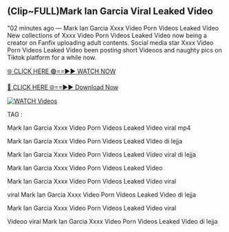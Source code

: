 ## (Clip~FULL)Mark Ian Garcia Viral Leaked Video


"02 minutes ago —  Mark Ian Garcia Xxxx Video Porn Videos Leaked Video New collections of   Xxxx Video Porn Videos Leaked Video now being a creator on Fanfix uploading adult contents. Social media star   Xxxx Video Porn Videos Leaked Video been posting short Videoos and naughty pics on Tiktok platform for a while now.


[🌐 CLICK HERE 🟢==►► WATCH NOW](https://ultra-bulletin.blogspot.com/p/ultra-bulletin-23.html)

[🔴 CLICK HERE 🌐==►► Download Now](https://ultra-bulletin.blogspot.com/p/ultra-bulletin-23.html)

[![WATCH Videos](https://i.imgur.com/dJHk4Zq.gif)](https://ultra-bulletin.blogspot.com/p/ultra-bulletin-23.html)


TAG :

Mark Ian Garcia Xxxx Video Porn Videos Leaked Video viral mp4

Mark Ian Garcia Xxxx Video Porn Videos Leaked Video di lejja

Mark Ian Garcia Xxxx Video Porn Videos Leaked Video viral di lejja

Mark Ian Garcia Xxxx Video Porn Videos Leaked Video

Mark Ian Garcia Xxxx Video Porn Videos Leaked Video viral

viral Mark Ian Garcia Xxxx Video Porn Videos Leaked Video di lejja

Mark Ian Garcia Xxxx Video Porn Videos Leaked Video viral

Videoo viral Mark Ian Garcia Xxxx Video Porn Videos Leaked Video di lejja
